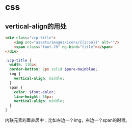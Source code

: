 # css
## vertical-align的用处
```html
<div class="vcp-title">
    <img src="assets/images/icons/{{icon}}" alt=""/>
    <span class="font-20" ng-bind="title"></span>
</div>
```
```scss
.vcp-title {
  width: 110px;
  border-bottom: 2px solid $pure-mainblue;
  img {
    vertical-align: middle;
  }
  span {
    color: $font-color;
    line-height: 36px;
    vertical-align: middle;
  }
}
```
内联元素的垂直居中：比如左边一个img，右边一个span的时候。
